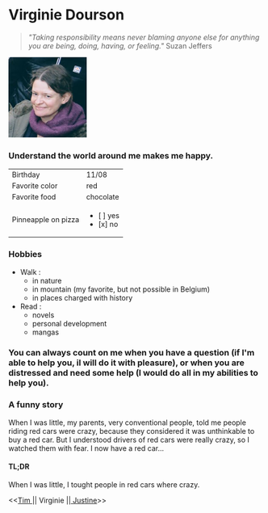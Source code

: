 # Virginie Dourson

>_"Taking responsibility means never blaming anyone else for anything you are being, doing, having, or feeling."_       Suzan Jeffers

![Photo of myself](photo_virginie.png)

### Understand the world around me makes me happy.

| | |
|---|---|
|Birthday|11/08|
|Favorite color|red|
|Favorite food|chocolate|
|Pinneapple on pizza|<ul><li>[ ] yes</li><li>[x] no</li></ul>|

### Hobbies
- Walk :
    * in nature
    * in mountain (my favorite, but not possible in Belgium)
    * in places charged with history
- Read :
    * novels
    * personal development
    * mangas

### You can always count on me when you have a question (if I'm able to help you, il will do it with pleasure), or when you are distressed and need some help (I would do all in my abilities to help you).

### A funny story
When I was little, my parents, very conventional people, told me people riding red cars were crazy, because they considered it was unthinkable to buy a red car. But I understood drivers of red cars were really crazy, so I watched them with fear. I now have a red car...

#### TL;DR
When I was little, I tought people in red cars where crazy.

<<[Tim ](https://github.com/TimDesmet00/markdown-challenge
)|| Virginie ||[ Justine](https://github.com/Sheyleen/markdown-challenge
)>>



